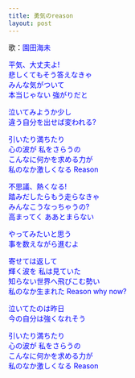 ```yaml
---
title: 勇気のreason
layout: post
---
```

歌：<font color="blue">園田海未</font>

<p><font color="blue">平気、大丈夫よ!<br />
悲しくてもそう答えなきゃ<br />
みんな気がついて<br />
本当じゃない 強がりだと</font></p>

<p><font color="blue">泣いてみようか少し<br />
違う自分を出せば変われる?</font></p>

<p><font color="blue">引いたり満ちたり<br />
心の波が 私をさらうの<br />
こんなに何かを求める力が<br />
私のなか激しくなる Reason</font></p>

<p><font color="blue">不思議、熱くなる!<br />
踏みだしたらもう走らなきゃ<br />
みんなこうなっちゃうの?<br />
高まってく ああとまらない</font></p>

<p><font color="blue">やってみたいと思う<br />
事を数えながら進むよ</font></p>

<p><font color="blue">寄せては返して<br />
輝く波を 私は見ていた<br />
知らない世界へ飛びこむ勢い<br />
私のなか生まれた Reason why now?</font></p>

<p><font color="blue">泣いてたのは昨日<br />
今の自分は強くなれそう</font></p>

<p><font color="blue">引いたり満ちたり<br />
心の波が 私をさらうの<br />
こんなに何かを求める力が<br />
私のなか激しくなる Reason</font></p>